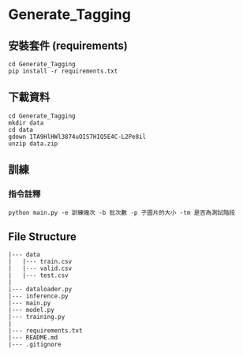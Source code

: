 # Generate_Tagging

## 安裝套件 (requirements)
```
cd Generate_Tagging
pip install -r requirements.txt 
```

## 下載資料 
```
cd Generate_Tagging
mkdir data
cd data
gdown 1TA9HlHWl3874uOIS7HIQ5E4C-L2Pe8il
unzip data.zip
```


## 訓練
### 指令註釋
``` 
python main.py -e 訓練幾次 -b 批次數 -p 子圖片的大小 -tm 是否為測試階段
```

## File Structure
```
|--- data
|   |--- train.csv
|   |--- valid.csv
|   |--- test.csv
|
|--- dataloader.py
|--- inference.py
|--- main.py
|--- model.py
|--- training.py
|
|--- requirements.txt
|--- README.md
|--- .gitignore
```
